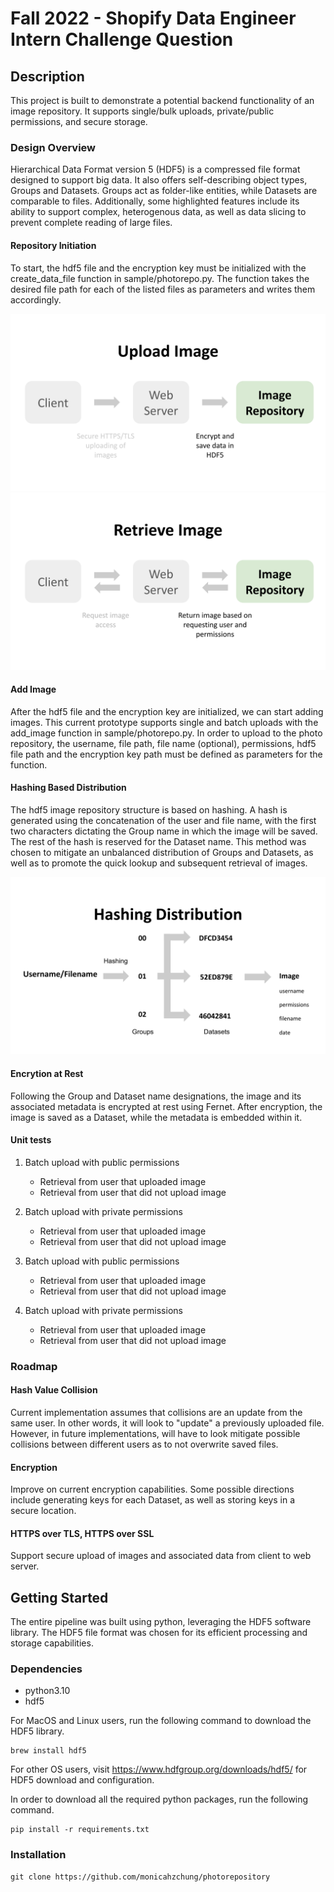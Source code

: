# Fall 2022 - Shopify Data Engineer Intern Challenge Question

## Description
This project is built to demonstrate a potential backend functionality of an image repository. It supports single/bulk uploads, private/public permissions, and secure storage.

### Design Overview
Hierarchical Data Format version 5 (HDF5) is a compressed file format designed to support big data. It also offers self-describing object types, Groups and Datasets. Groups act as folder-like entities, while Datasets are comparable to files. Additionally, some highlighted features include its ability to support complex, heterogenous data, as well as data slicing to prevent complete reading of large files.

#### Repository Initiation
To start, the hdf5 file and the encryption key must be initialized with the create_data_file function in sample/photorepo.py. The function takes the desired file path for each of the listed files as parameters and writes them accordingly.

![Upload](/assets/Upload.svg)
![Retrieve](/assets/Retrieve.svg)

#### Add Image
After the hdf5 file and the encryption key are initialized, we can start adding images. This current prototype supports single and batch uploads with the add_image function in sample/photorepo.py. In order to upload to the photo repository, the username, file path, file name (optional), permissions, hdf5 file path and the encryption key path must be defined as parameters for the function.

#### Hashing Based Distribution
The hdf5 image repository structure is based on hashing. A hash is generated using the concatenation of the user and file name, with the first two characters dictating the Group name in which the image will be saved. The rest of the hash is reserved for the Dataset name. This method was chosen to mitigate an unbalanced distribution of Groups and Datasets, as well as to promote the quick lookup and subsequent retrieval of images.

![Hashing](/assets/Hashing.svg)

#### Encrytion at Rest
Following the Group and Dataset name designations, the image and its associated metadata is encrypted at rest using Fernet. After encryption, the image is saved as a Dataset, while the metadata is embedded within it.


#### Unit tests
1. Batch upload with public permissions
   - Retrieval from user that uploaded image
   - Retrieval from user that did not upload image

2. Batch upload with private permissions
   - Retrieval from user that uploaded image
   - Retrieval from user that did not upload image

3. Batch upload with public permissions
   - Retrieval from user that uploaded image
   - Retrieval from user that did not upload image

4. Batch upload with private permissions
   - Retrieval from user that uploaded image
   - Retrieval from user that did not upload image


### Roadmap
#### Hash Value Collision
Current implementation assumes that collisions are an update from the same user. In other words, it will look to "update" a previously uploaded file. However, in future implementations, will have to look mitigate possible collisions between different users as to not overwrite saved files.

#### Encryption
Improve on current encryption capabilities. Some possible directions include generating keys for each Dataset, as well as storing keys in a secure location.

#### HTTPS over TLS, HTTPS over SSL
Support secure upload of images and associated data from client to web server.

## Getting Started
The entire pipeline was built using python, leveraging the HDF5 software library. The HDF5 file format was chosen for its efficient processing and storage capabilities.

### Dependencies
- python3.10
- hdf5

For MacOS and Linux users, run the following command to download the HDF5 library.
```
brew install hdf5
```

For other OS users, visit https://www.hdfgroup.org/downloads/hdf5/ for HDF5 download and configuration.

In order to download all the required python packages, run the following command.
```
pip install -r requirements.txt
```

### Installation
```
git clone https://github.com/monicahzchung/photorepository
```
